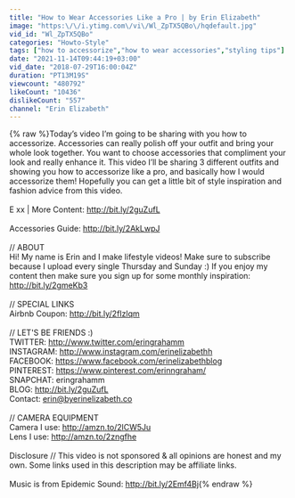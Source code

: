 ```yaml
---
title: "How to Wear Accessories Like a Pro | by Erin Elizabeth"
image: "https:\/\/i.ytimg.com\/vi\/Wl_ZpTX5QBo\/hqdefault.jpg"
vid_id: "Wl_ZpTX5QBo"
categories: "Howto-Style"
tags: ["how to accessorize","how to wear accessories","styling tips"]
date: "2021-11-14T09:44:19+03:00"
vid_date: "2018-07-29T16:00:04Z"
duration: "PT13M19S"
viewcount: "480792"
likeCount: "10436"
dislikeCount: "557"
channel: "Erin Elizabeth"
---
```

{% raw %}Today’s video I’m going to be sharing with you how to accessorize. Accessories can really polish off your outfit and bring your whole look together. You want to choose accessories that compliment your look and really enhance it. This video I’ll be sharing 3 different outfits and showing you how to accessorize like a pro, and basically how I would accessorize them! Hopefully you can get a little bit of style inspiration and fashion advice from this video.<br /><br />E xx | More Content: <a rel="nofollow" target="blank" href="http://bit.ly/2guZufL">http://bit.ly/2guZufL</a> <br /><br />Accessories Guide: <a rel="nofollow" target="blank" href="http://bit.ly/2AkLwpJ">http://bit.ly/2AkLwpJ</a><br /><br />//  ABOUT <br />Hi! My name is Erin and I make lifestyle videos! Make sure to subscribe because I upload every single Thursday and Sunday :) If you enjoy my content then make sure you sign up for some monthly inspiration: <a rel="nofollow" target="blank" href="http://bit.ly/2gmeKb3">http://bit.ly/2gmeKb3</a> <br /><br />//  SPECIAL LINKS <br />Airbnb Coupon: <a rel="nofollow" target="blank" href="http://bit.ly/2fIzlqm">http://bit.ly/2fIzlqm</a> <br /><br />//  LET'S BE FRIENDS :) <br />TWITTER: <a rel="nofollow" target="blank" href="http://www.twitter.com/eringrahamm">http://www.twitter.com/eringrahamm</a> <br />INSTAGRAM: <a rel="nofollow" target="blank" href="http://www.instagram.com/erinelizabethh">http://www.instagram.com/erinelizabethh</a><br /> FACEBOOK: <a rel="nofollow" target="blank" href="https://www.facebook.com/erinelizabethblog">https://www.facebook.com/erinelizabethblog</a><br />PINTEREST: <a rel="nofollow" target="blank" href="https://www.pinterest.com/erinngraham/">https://www.pinterest.com/erinngraham/</a> <br />SNAPCHAT: eringrahamm <br />BLOG: <a rel="nofollow" target="blank" href="http://bit.ly/2guZufL">http://bit.ly/2guZufL</a> <br />Contact: erin@byerinelizabeth.co <br /><br />//  CAMERA EQUIPMENT <br />Camera I use: <a rel="nofollow" target="blank" href="http://amzn.to/2lCW5Ju">http://amzn.to/2lCW5Ju</a> <br />Lens I use: <a rel="nofollow" target="blank" href="http://amzn.to/2zngfhe">http://amzn.to/2zngfhe</a> <br /><br />Disclosure // This video is not sponsored &amp; all opinions are honest and my own. Some links used in this description may be affiliate links.<br /><br />Music is from Epidemic Sound: <a rel="nofollow" target="blank" href="http://bit.ly/2Emf4Bj">http://bit.ly/2Emf4Bj</a>{% endraw %}
